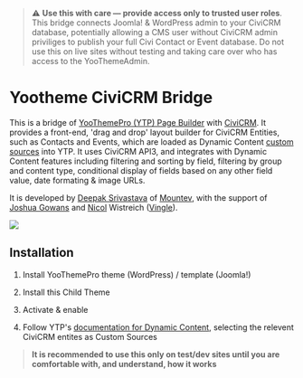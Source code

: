 > :warning: **Use this with care — provide access only to trusted user roles**. This bridge connects Joomla! & WordPress admin to your CiviCRM database, potentially allowing a CMS user without CiviCRM admin priviliges to publish your full Civi Contact or Event database. Do not use this on live sites without testing and taking care over who has access to the YooThemeAdmin.

# Yootheme CiviCRM Bridge

This is a bridge of [YooThemePro (YTP) Page Builder](https://yootheme.com/page-builder) with [CiviCRM](https://civicrm.org). It provides a front-end, 'drag and drop' layout builder for CiviCRM Entities, such as Contacts and Events, which are loaded as Dynamic Content [custom sources](https://yootheme.com/support/yootheme-pro/joomla/developers-sources) into YTP. It uses CiviCRM API3, and integrates with Dynamic Content features including filtering and sorting by field, filtering by group and content type, conditional display of fields based on any other field value, date formating & image URLs.

It is developed by [Deepak Srivastava](https://github.com/deepak-srivastava/) of [Mountev](https://mountev.co.uk/), with the support of [Joshua Gowans](https://lab.civicrm.org/josh) and [Nicol](https://lab.civicrm.org/nicol) Wistreich ([Vingle](https://github.com/vingle)).

![](images/preview.gif)

## Installation

1. Install YooThemePro theme (WordPress) / template (Joomla!)

2. Install this Child Theme

3. Activate & enable

4. Follow YTP's [documentation for Dynamic Content](https://yootheme.com/support/yootheme-pro/joomla/dynamic-content), selecting the relevent CiviCRM entites as Custom Sources

> **It is recommended to use this only on test/dev sites until you are comfortable with, and understand, how it works**
